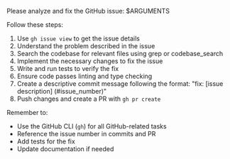 Please analyze and fix the GitHub issue: $ARGUMENTS

Follow these steps:

1. Use `gh issue view` to get the issue details
2. Understand the problem described in the issue
3. Search the codebase for relevant files using grep or codebase_search
4. Implement the necessary changes to fix the issue
5. Write and run tests to verify the fix
6. Ensure code passes linting and type checking
7. Create a descriptive commit message following the format: "fix: [issue description] (#issue_number)"
8. Push changes and create a PR with `gh pr create`

Remember to:
- Use the GitHub CLI (`gh`) for all GitHub-related tasks
- Reference the issue number in commits and PR
- Add tests for the fix
- Update documentation if needed

